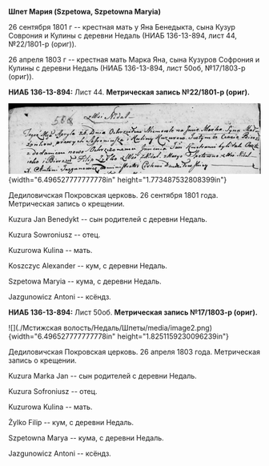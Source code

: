 **Шпет Мария (Szpetowa, Szpetowna Maryia)**

26 сентября 1801 г -- крестная мать у Яна Бенедыкта, сына Кузур Соврония
и Кулины с деревни Недаль (НИАБ 136-13-894, лист 44, №22/1801-р (ориг)).

26 апреля 1803 г -- крестная мать Марка Яна, сына Кузуров Софрония и
Кулины с деревни Недаль (НИАБ 136-13-894, лист 50об, №17/1803-р (ориг)).

**НИАБ 136-13-894:** Лист 44. **Метрическая запись №22/1801-р (ориг).**

![](./media/e7f538465915384733bc19a9915605881635ed98.png){width="6.496527777777778in"
height="1.773487532808399in"}

Дедиловичская Покровская церковь. 26 сентября 1801 года. Метрическая
запись о крещении.

Kuzura Jan Benedykt -- сын родителей с деревни Недаль.

Kuzura Sowroniusz -- отец.

Kuzurowa Kulina -- мать.

Koszczyc Alexander -- кум, с деревни Недаль.

Szpetowa Maryia -- кума, с деревни Недаль.

Jazgunowicz Antoni -- ксёндз.

**НИАБ 136-13-894:** Лист 50об. **Метрическая запись №17/1803-р
(ориг).**

![](./Мстижская волость/Недаль/Шпеты/media/image2.png){width="6.496527777777778in"
height="1.8251159230096239in"}

Дедиловичская Покровская церковь. 26 апреля 1803 года. Метрическая
запись о крещении.

Kuzura Marka Jan -- сын родителей с деревни Недаль.

Kuzura Sofroniusz -- отец.

Kuzurowa Kulina -- мать.

Żylko Filip -- кум, с деревни Недаль.

Szpetowna Marya -- кума, с деревни Недаль.

Jazgunowicz Antoni -- ксёндз.
